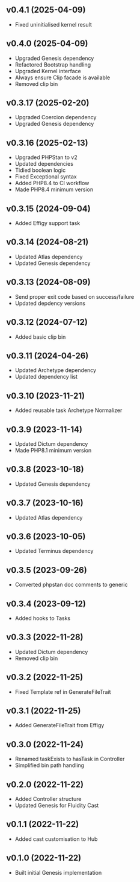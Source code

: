 ## v0.4.1 (2025-04-09)
* Fixed uninitialised kernel result

## v0.4.0 (2025-04-09)
* Upgraded Genesis dependency
* Refactored Bootstrap handling
* Upgraded Kernel interface
* Always ensure Clip facade is available
* Removed clip bin

## v0.3.17 (2025-02-20)
* Upgraded Coercion dependency
* Upgraded Genesis dependency

## v0.3.16 (2025-02-13)
* Upgraded PHPStan to v2
* Updated dependencies
* Tidied boolean logic
* Fixed Exceptional syntax
* Added PHP8.4 to CI workflow
* Made PHP8.4 minimum version

## v0.3.15 (2024-09-04)
* Added Effigy support task

## v0.3.14 (2024-08-21)
* Updated Atlas dependency
* Updated Genesis dependency

## v0.3.13 (2024-08-09)
* Send proper exit code based on success/failure
* Updated depdency versions

## v0.3.12 (2024-07-12)
* Added basic clip bin

## v0.3.11 (2024-04-26)
* Updated Archetype dependency
* Updated dependency list

## v0.3.10 (2023-11-21)
* Added reusable task Archetype Normalizer

## v0.3.9 (2023-11-14)
* Updated Dictum dependency
* Made PHP8.1 minimum version

## v0.3.8 (2023-10-18)
* Updated Genesis dependency

## v0.3.7 (2023-10-16)
* Updated Atlas dependency

## v0.3.6 (2023-10-05)
* Updated Terminus dependency

## v0.3.5 (2023-09-26)
* Converted phpstan doc comments to generic

## v0.3.4 (2023-09-12)
* Added hooks to Tasks

## v0.3.3 (2022-11-28)
* Updated Dictum dependency
* Removed clip bin

## v0.3.2 (2022-11-25)
* Fixed Template ref in GenerateFileTrait

## v0.3.1 (2022-11-25)
* Added GenerateFileTrait from Effigy

## v0.3.0 (2022-11-24)
* Renamed taskExists to hasTask in Controller
* Simplified bin path handling

## v0.2.0 (2022-11-22)
* Added Controller structure
* Updated Genesis for Fluidity Cast

## v0.1.1 (2022-11-22)
* Added cast customisation to Hub

## v0.1.0 (2022-11-22)
* Built initial Genesis implementation
